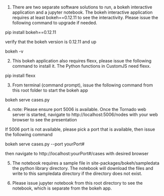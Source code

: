 
1. There are two separate software solutions to run, a bokeh interactive application and a jupyter notebook.
   The bokeh interactive application requires at least bokeh==0.12.11 to see the interactivity.  Please issue the following command to upgrade if needed.

pip install bokeh==0.12.11

verify that the bokeh version is 0.12.11 and up

bokeh -v

2. This bokeh application also requires flexx, please issue the following command to install it.  The Python functions in CustomJS need flexx.

pip install flexx

3. From terminal (command prompt), issue the following command from this root folder to start the bokeh app

bokeh serve cases.py

4. note: Please ensure port 5006 is available. Once the Tornado web server is started, navigate to http://localhost:5006/nodes with your web browser to see the presentation

If 5006 port is not available, please pick a port that is available, then issue the following command

bokeh serve cases.py --port yourPort#

then navigate to http://localhost:yourPort#/cases with desired browser

5. The notebook requires a sample file in site-packages/bokeh/sampledata the python library directory. 
   The notebook will download the files and write to this sampledata directory if the directory does not exist.

6. Please issue jupyter notebook from this root directory to see the notebook, which is separate from the bokeh app.

